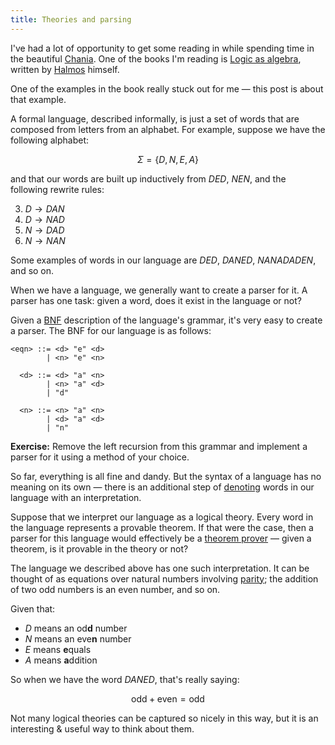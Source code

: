 ```yaml
---
title: Theories and parsing
---
```

I've had a lot of opportunity to get some reading in while spending time in the beautiful [Chania](https://en.wikipedia.org/wiki/Chania). One of the books I'm reading is [Logic as algebra](http://www.amazon.com/Logic-Algebra-Dolciani-Mathematical-Expositions/dp/0883853272), written by [Halmos](https://en.wikipedia.org/wiki/Paul_Halmos) himself.

One of the examples in the book really stuck out for me &mdash; this post is about that example.

A formal language, described informally, is just a set of words that are composed from letters from an alphabet. For example, suppose we have the following alphabet:

$$
\Sigma = \left\{ D, N, E, A \right\}
$$

and that our words are built up inductively from $DED$, $NEN$, and the following rewrite rules:

  3. $D \rightarrow DAN$
  4. $D \rightarrow NAD$
  5. $N \rightarrow DAD$
  6. $N \rightarrow NAN$

Some examples of words in our language are $DED$, $DANED$, $NANADADEN$, and so on.

When we have a language, we generally want to create a parser for it. A parser has one task: given a word, does it exist in the language or not?

Given a [BNF](https://en.wikipedia.org/wiki/Backus%E2%80%93Naur_Form) description of the language's grammar, it's very easy to create a parser. The BNF for our language is as follows:

```
<eqn> ::= <d> "e" <d>
        | <n> "e" <n>

  <d> ::= <d> "a" <n>
        | <n> "a" <d>
        | "d"

  <n> ::= <n> "a" <n>
        | <d> "a" <d>
        | "n"
```

**Exercise:** Remove the left recursion from this grammar and implement a parser for it using a method of your choice.

So far, everything is all fine and dandy. But the syntax of a language has no meaning on its own &mdash; there is an additional step of [denoting](https://en.wikipedia.org/wiki/Denotation) words in our language with an interpretation.

Suppose that we interpret our language as a logical theory. Every word in the language represents a provable theorem. If that were the case, then a parser for this language would effectively be a [theorem prover](https://en.wikipedia.org/wiki/Automated_theorem_proving) &mdash; given a theorem, is it provable in the theory or not?

The language we described above has one such interpretation. It can be thought of as equations over natural numbers involving [parity](https://en.wikipedia.org/wiki/Parity_%28mathematics%29); the addition of two odd numbers is an even number, and so on.

Given that:

* $D$ means an od**d** number
* $N$ means an eve**n** number
* $E$ means **e**quals
* $A$ means **a**ddition

So when we have the word $DANED$, that's really saying:

$$
\text{odd} + \text{even} = \text{odd}
$$

Not many logical theories can be captured so nicely in this way, but it is an interesting & useful way to think about them.
